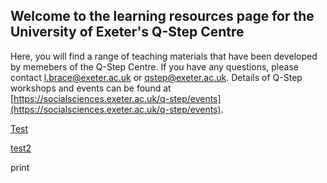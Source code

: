 ## Welcome to the learning resources page for the University of Exeter's Q-Step Centre
Here, you will find a range of teaching materials that have been developed by memebers of the Q-Step Centre. If you have any questions, please contact l.brace@exeter.ac.uk or qstep@exeter.ac.uk. Details of Q-Step workshops and events can be found at [https://socialsciences.exeter.ac.uk/q-step/events](https://socialsciences.exeter.ac.uk/q-step/events).


[Test](Q-Step_WS_02102019_Practical_introduction_to_Python.pptx)

[test2](Q-Step_WS_06112019_Data_Analysis_and_visualisation_with_Python.pdf)


print
